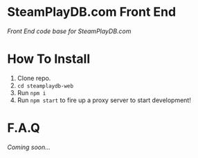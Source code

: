 # SteamPlayDB.com Front End

*Front End code base for SteamPlayDB.com*

# How To Install
1. Clone repo.
2. `cd steamplaydb-web`
3. Run `npm i`
4. Run `npm start` to fire up a proxy server to start development!

# F.A.Q

*Coming soon...*
